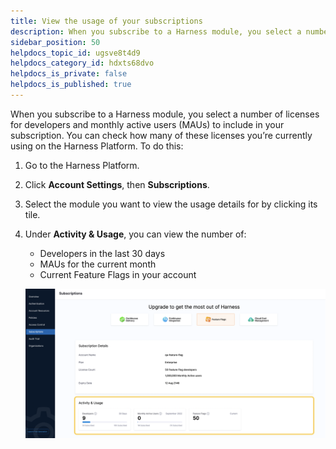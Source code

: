 ```yaml
---
title: View the usage of your subscriptions
description: When you subscribe to a Harness module, you select a number of licenses for developers and monthly active users (MAUs) to include in your subscription. You can check how many of these licenses you’re…
sidebar_position: 50
helpdocs_topic_id: ugsve8t4d9
helpdocs_category_id: hdxts68dvo
helpdocs_is_private: false
helpdocs_is_published: true
---
```


When you subscribe to a Harness module, you select a number of licenses for developers and monthly active users (MAUs) to include in your subscription. You can check how many of these licenses you’re currently using on the Harness Platform. To do this:

1. Go to the Harness Platform.
2. Click **Account Settings**, then **Subscriptions**.
3. Select the module you want to view the usage details for by clicking its tile.
4. Under **Activity & Usage**, you can view the number of:
	* Developers in the last 30 days
	* MAUs for the current month
	* Current Feature Flags in your account

	![A screenshot of the Activity and Usage section of the Subscription Overview.](./static/5-view-the-usage-of-your-subscriptions-08.png)

